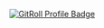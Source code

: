 <a href="https://gitroll.io/profile/u8hmrFVfVCTalMOlwwYuKVfGicPE3" target="_blank"><img src="https://gitroll.io/api/badges/profiles/v1/u8hmrFVfVCTalMOlwwYuKVfGicPE3" alt="GitRoll Profile Badge"/> </a>
